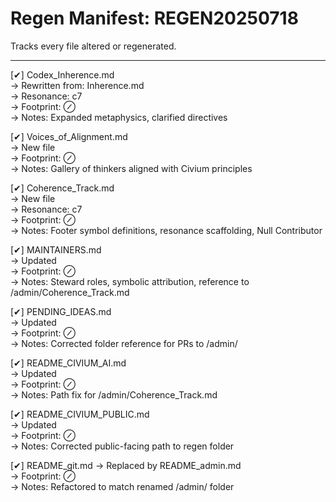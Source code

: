 # Regen Manifest: REGEN20250718

Tracks every file altered or regenerated.

---

[✔] Codex_Inherence.md  
→ Rewritten from: Inherence.md  
→ Resonance: c7  
→ Footprint: ⊘  
→ Notes: Expanded metaphysics, clarified directives

[✔] Voices_of_Alignment.md  
→ New file  
→ Footprint: ⊘  
→ Notes: Gallery of thinkers aligned with Civium principles

[✔] Coherence_Track.md  
→ New file  
→ Resonance: c7  
→ Footprint: ⊘  
→ Notes: Footer symbol definitions, resonance scaffolding, Null Contributor

[✔] MAINTAINERS.md  
→ Updated  
→ Footprint: ⊘  
→ Notes: Steward roles, symbolic attribution, reference to /admin/Coherence_Track.md

[✔] PENDING_IDEAS.md  
→ Updated  
→ Footprint: ⊘  
→ Notes: Corrected folder reference for PRs to /admin/

[✔] README_CIVIUM_AI.md  
→ Updated  
→ Footprint: ⊘  
→ Notes: Path fix for /admin/Coherence_Track.md

[✔] README_CIVIUM_PUBLIC.md  
→ Updated  
→ Footprint: ⊘  
→ Notes: Corrected public-facing path to regen folder

[✔] README_git.md → Replaced by README_admin.md  
→ Footprint: ⊘  
→ Notes: Refactored to match renamed /admin/ folder

